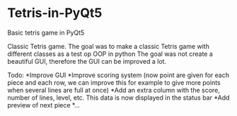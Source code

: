 # Tetris-in-PyQt5
Basic tetris game in PyQt5

Classic Tetris game.
The goal was to make a classic Tetris game with different classes as a test op OOP in python
The goal was not create a beautiful GUI, therefore the GUI can be improved a lot.

Todo:
*Improve GUI
*Improve scoring system (now point are given for each piece and each row, we can improve this for example to give more points when several lines are full at once)
*Add an extra column with the score, number of lines, level, etc. This data is now displayed in the status bar
*Add preview of next piece
*...
